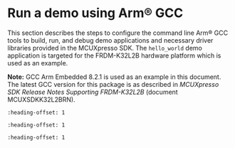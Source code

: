 # Run a demo using Arm® GCC

This section describes the steps to configure the command line Arm® GCC tools to build, run, and debug demo applications and necessary driver libraries provided in the MCUXpresso SDK. The `hello_world` demo application is targeted for the FRDM-K32L2B hardware platform which is used as an example.

**Note:** GCC Arm Embedded 8.2.1 is used as an example in this document. The latest GCC version for this package is as described in *MCUXpresso SDK Release Notes Supporting FRDM-K32L2B* \(document MCUXSDKK32L2BRN\).


```{include} ../topics/set_up_toolchain.md
:heading-offset: 1
```

```{include} ../topics/build_an_example_application.md
:heading-offset: 1
```

```{include} ../topics/run_an_example_application_001.md
:heading-offset: 1
```

